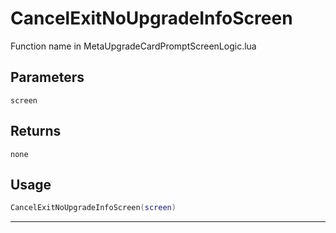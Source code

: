 # CancelExitNoUpgradeInfoScreen
Function name in MetaUpgradeCardPromptScreenLogic.lua
## Parameters
`screen`
## Returns
`none`
## Usage
```lua
CancelExitNoUpgradeInfoScreen(screen)
```
---

